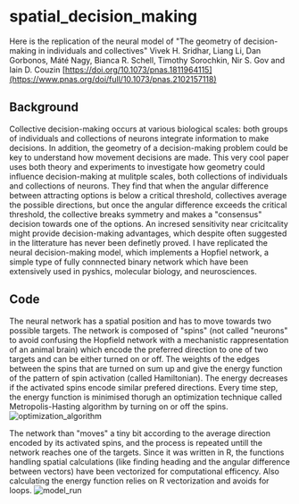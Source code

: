 # spatial_decision_making
Here is the replication of the neural model of "The geometry of decision-making in individuals and collectives" Vivek H. Sridhar, Liang Li, Dan Gorbonos, Máté Nagy, Bianca R. Schell, Timothy Sorochkin, Nir S. Gov and Iain D. Couzin [https://doi.org/10.1073/pnas.1811964115](https://www.pnas.org/doi/full/10.1073/pnas.2102157118)

## Background

Collective decision-making occurs at various biological scales: both groups of individuals and collections of neurons integrate information to make decisions. In addition, the geometry of a decision-making problem could be key to understand how movement decisions are made. 
This very cool paper uses both theory and experiments to investigate how geometry could influence decision-making at mulitple scales, both collections of individuals and collections of neurons. They find that when the angular difference between attracting options is below a critical threshold, collectives average the possible directions, but once the angular difference exceeds the critical threshold, the collective breaks symmetry and makes a "consensus" decision towards one of the options. An incresed sensitivity near cricitcality might provide decision-making advantages, which despite often suggested in the litterature has never been definetly proved. I have replicated the neural decision-making model, which implements a Hopfiel network, a simple type of fully connnected binary network which have been extensively used in pyshics, molecular biology, and neurosciences. 

## Code
The neural network has a spatial position and has to move towards two possible targets. The network is composed of "spins" (not called "neurons" to avoid confusing the Hopfield network with a mechanistic rappresentation of an animal brain) which encode the preferred direction to one of two targets and can be either turned on or off. The weights of the edges between the spins that are turned on sum up and give the energy function of the pattern of spin activation (called Hamiltonian). The energy decreases if the activated spins encode similar prefered directions. Every time step, the energy function is minimised thorugh an optimization technique called Metropolis-Hasting algorithm by turning on or off the spins. 
![optimization_algorithm](https://github.com/MarcoFele98/spatial_decision_making/assets/122376407/94c2cb8f-0288-421b-9567-291dd56f509a)

The network than "moves" a tiny bit according to the average direction encoded by its activated spins, and the process is repeated untill the network reaches one of the targets. Since it was written in R, the functions handling spatial calculations (like finding heading and the angular difference between vectors) have been vectorized for computational efficency. Also calculating the energy function relies on R vectorization and avoids for loops. 
![model_run](https://github.com/MarcoFele98/spatial_decision_making/assets/122376407/52b8f2ea-79fd-4fed-99d4-1b12d534dcbc)
